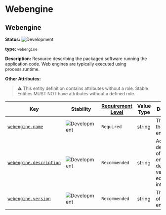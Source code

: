<!-- NOTE: THIS FILE IS AUTOGENERATED. DO NOT EDIT BY HAND. -->
<!-- see templates/registry/markdown/entity_namespace.md.j2 -->
<!-- markdownlint-capture -->
<!-- markdownlint-disable -->

# Webengine

## Webengine

**Status:** ![Development](https://img.shields.io/badge/-development-blue)

**type:** `webengine`

**Description:** Resource describing the packaged software running the application code. Web engines are typically executed using process.runtime.

**Other Attributes:**

> :warning: This entity definition contains attributes without a role.
> Stable Entities MUST NOT have attributes without a defined role.

| Key | Stability | [Requirement Level](https://opentelemetry.io/docs/specs/semconv/general/attribute-requirement-level/) | Value Type | Description | Example Values |
|---|---|---|---|---|---|
| [`webengine.name`](/docs/registry/attributes/webengine.md) | ![Development](https://img.shields.io/badge/-development-blue) | `Required` | string | The name of the web engine. | `WildFly` |
| [`webengine.description`](/docs/registry/attributes/webengine.md) | ![Development](https://img.shields.io/badge/-development-blue) | `Recommended` | string | Additional description of the web engine (e.g. detailed version and edition information). | `WildFly Full 21.0.0.Final (WildFly Core 13.0.1.Final) - 2.2.2.Final` |
| [`webengine.version`](/docs/registry/attributes/webengine.md) | ![Development](https://img.shields.io/badge/-development-blue) | `Recommended` | string | The version of the web engine. | `21.0.0` |


<!-- markdownlint-restore -->
